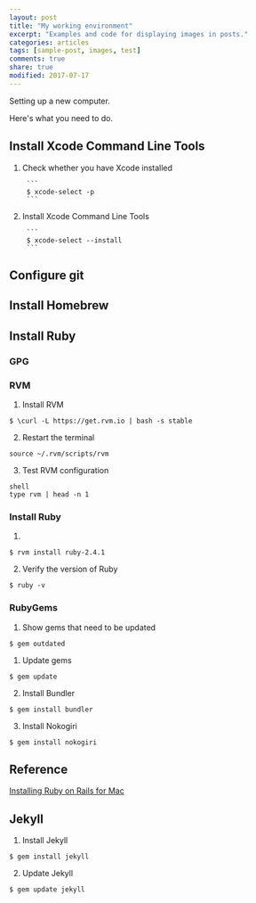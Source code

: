 ```yaml
---
layout: post
title: "My working environment"
excerpt: "Examples and code for displaying images in posts."
categories: articles
tags: [sample-post, images, test]
comments: true
share: true
modified: 2017-07-17
---
```


Setting up a new computer. 

Here's what you need to do.

## Install Xcode Command Line Tools


1. Check whether you have Xcode installed

        ```
        $ xcode-select -p
        ```

2. Install Xcode Command Line Tools

        ```
        $ xcode-select --install
        ```

## Configure git

## Install Homebrew

## Install Ruby

### GPG

### RVM

1. Install RVM

```shell
$ \curl -L https://get.rvm.io | bash -s stable
```

2. Restart the terminal

```shell
source ~/.rvm/scripts/rvm
```

3. Test RVM configuration

```
shell
type rvm | head -n 1
```

### Install Ruby

1. 
```shell
$ rvm install ruby-2.4.1
```

2. Verify the version of Ruby

```shell
$ ruby -v
```

### RubyGems


1. Show gems that need to be updated

```shell
$ gem outdated
```

1. Update gems

```shell
$ gem update
```

2. Install Bundler

```shell
$ gem install bundler
```

3. Install Nokogiri

```shell
$ gem install nokogiri
```

## Reference

[Installing Ruby on Rails for Mac](http://railsapps.github.io/installrubyonrails-mac.html)


## Jekyll

1. Install Jekyll

```shell
$ gem install jekyll
```

2. Update Jekyll

```shell
$ gem update jekyll
```

